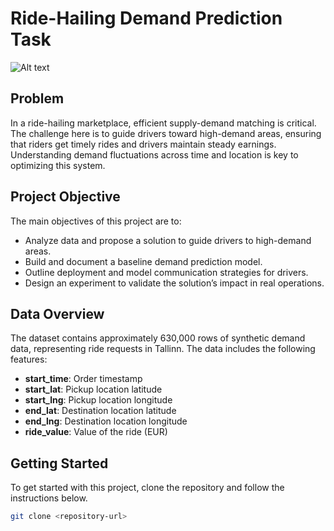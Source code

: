 # Ride-Hailing Demand Prediction Task

![Alt text](Designer.jpg)

## Problem

In a ride-hailing marketplace, efficient supply-demand matching is critical. The challenge here is to guide drivers toward high-demand areas, ensuring that riders get timely rides and drivers maintain steady earnings. Understanding demand fluctuations across time and location is key to optimizing this system.

## Project Objective

The main objectives of this project are to:

- Analyze data and propose a solution to guide drivers to high-demand areas.
- Build and document a baseline demand prediction model.
- Outline deployment and model communication strategies for drivers.
- Design an experiment to validate the solution’s impact in real operations.

## Data Overview

The dataset contains approximately 630,000 rows of synthetic demand data, representing ride requests in Tallinn. The data includes the following features:

- **start_time**: Order timestamp
- **start_lat**: Pickup location latitude
- **start_lng**: Pickup location longitude
- **end_lat**: Destination location latitude
- **end_lng**: Destination location longitude
- **ride_value**: Value of the ride (EUR)

## Getting Started

To get started with this project, clone the repository and follow the instructions below.

```bash
git clone <repository-url>
